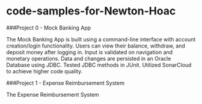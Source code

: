 # code-samples-for-Newton-Hoac
###Project 0 - Mock Banking App

   The Mock Banking App is built using a command-line interface with account creation/login functionality. Users can view their balance, withdraw, and deposit money after logging in. Input is validated on navigation and monetary operations. Data and changes are persisted in an Oracle Database using JDBC. Tested JDBC methods in JUnit. Utilized SonarCloud to achieve higher code quality.

###Project 1 - Expense Reimbursement System

   The Expense Reimbursement System 
